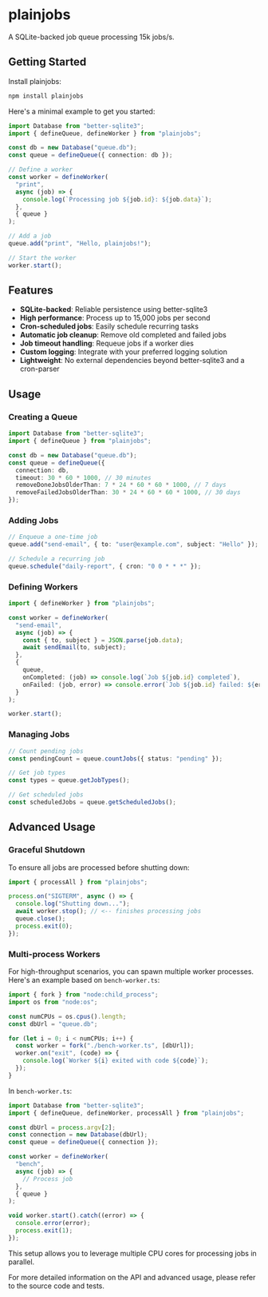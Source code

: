 # plainjobs

A SQLite-backed job queue processing 15k jobs/s.

## Getting Started

Install plainjobs:

```bash
npm install plainjobs
```

Here's a minimal example to get you started:

```typescript
import Database from "better-sqlite3";
import { defineQueue, defineWorker } from "plainjobs";

const db = new Database("queue.db");
const queue = defineQueue({ connection: db });

// Define a worker
const worker = defineWorker(
  "print",
  async (job) => {
    console.log(`Processing job ${job.id}: ${job.data}`);
  },
  { queue }
);

// Add a job
queue.add("print", "Hello, plainjobs!");

// Start the worker
worker.start();
```

## Features

- **SQLite-backed**: Reliable persistence using better-sqlite3
- **High performance**: Process up to 15,000 jobs per second
- **Cron-scheduled jobs**: Easily schedule recurring tasks
- **Automatic job cleanup**: Remove old completed and failed jobs
- **Job timeout handling**: Requeue jobs if a worker dies
- **Custom logging**: Integrate with your preferred logging solution
- **Lightweight**: No external dependencies beyond better-sqlite3 and a cron-parser

## Usage

### Creating a Queue

```typescript
import Database from "better-sqlite3";
import { defineQueue } from "plainjobs";

const db = new Database("queue.db");
const queue = defineQueue({
  connection: db,
  timeout: 30 * 60 * 1000, // 30 minutes
  removeDoneJobsOlderThan: 7 * 24 * 60 * 60 * 1000, // 7 days
  removeFailedJobsOlderThan: 30 * 24 * 60 * 60 * 1000, // 30 days
});
```

### Adding Jobs

```typescript
// Enqueue a one-time job
queue.add("send-email", { to: "user@example.com", subject: "Hello" });

// Schedule a recurring job
queue.schedule("daily-report", { cron: "0 0 * * *" });
```

### Defining Workers

```typescript
import { defineWorker } from "plainjobs";

const worker = defineWorker(
  "send-email",
  async (job) => {
    const { to, subject } = JSON.parse(job.data);
    await sendEmail(to, subject);
  },
  {
    queue,
    onCompleted: (job) => console.log(`Job ${job.id} completed`),
    onFailed: (job, error) => console.error(`Job ${job.id} failed: ${error}`),
  }
);

worker.start();
```

### Managing Jobs

```typescript
// Count pending jobs
const pendingCount = queue.countJobs({ status: "pending" });

// Get job types
const types = queue.getJobTypes();

// Get scheduled jobs
const scheduledJobs = queue.getScheduledJobs();
```

## Advanced Usage

### Graceful Shutdown

To ensure all jobs are processed before shutting down:

```typescript
import { processAll } from "plainjobs";

process.on("SIGTERM", async () => {
  console.log("Shutting down...");
  await worker.stop(); // <-- finishes processing jobs
  queue.close();
  process.exit(0);
});
```

### Multi-process Workers

For high-throughput scenarios, you can spawn multiple worker processes. Here's an example based on `bench-worker.ts`:

```typescript
import { fork } from "node:child_process";
import os from "node:os";

const numCPUs = os.cpus().length;
const dbUrl = "queue.db";

for (let i = 0; i < numCPUs; i++) {
  const worker = fork("./bench-worker.ts", [dbUrl]);
  worker.on("exit", (code) => {
    console.log(`Worker ${i} exited with code ${code}`);
  });
}
```

In `bench-worker.ts`:

```typescript
import Database from "better-sqlite3";
import { defineQueue, defineWorker, processAll } from "plainjobs";

const dbUrl = process.argv[2];
const connection = new Database(dbUrl);
const queue = defineQueue({ connection });

const worker = defineWorker(
  "bench",
  async (job) => {
    // Process job
  },
  { queue }
);

void worker.start().catch((error) => {
  console.error(error);
  process.exit(1);
});
```

This setup allows you to leverage multiple CPU cores for processing jobs in parallel.

For more detailed information on the API and advanced usage, please refer to the source code and tests.
